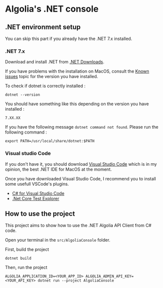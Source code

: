 # Algolia's .NET console

## .NET environment setup

You can skip this part if you already have the .NET 7.x installed.

### .NET 7.x

Download and install .NET from [.NET Downloads](https://dotnet.microsoft.com/en-us/download). 

If you have problems with the installation on MacOS, consult the [Known issues](https://github.com/dotnet/core/blob/main/release-notes/7.0/known-issues.md) topic for the version you have installed.

To check if dotnet is correctly installed :

```shell
dotnet --version
```

You should have something like this depending on the version you have installed :

```shell
7.XX.XX
```

If you have the following message `dotnet command not found`. Please run the following command :

```shell
export PATH=/usr/local/share/dotnet:$PATH
```

### Visual studio Code

If you don't have it, you should download [Visual Studio Code](https://code.visualstudio.com/) which is in my opinion, the best .NET IDE for MacOS at the moment.

Once you have downloaded Visual Studio Code, I recommend you to install some usefull VSCode's plugins.

* [C# for Visual Studio Code](https://marketplace.visualstudio.com/items?itemName=ms-vscode.csharp)
* [.Net Core Test Explorer](https://marketplace.visualstudio.com/items?itemName=formulahendry.dotnet-test-explorer)

## How to use the project

This project aims to show how to use the .NET Algolia API Client from C# code.

Open your terminal in the `src/AlgoliaConsole` folder.

First, build the project

```shell
dotnet build
```

Then, run the project

```shell
ALGOLIA_APPLICATION_ID=<YOUR_APP_ID> ALGOLIA_ADMIN_API_KEY=<YOUR_API_KEY> dotnet run --project AlgoliaConsole
```
